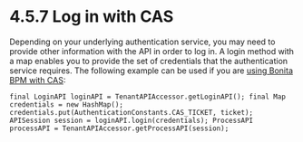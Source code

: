 # 4.5.7 Log in with CAS

Depending on your underlying authentication service, you may need to provide other information with the API in order to log in. A login method with a map enables you to provide the set of credentials that the authentication service requires. 
The following example can be used if you are [using Bonita BPM with CAS](/single-sign-cas.md):

`
final LoginAPI loginAPI = TenantAPIAccessor.getLoginAPI();
final Map credentials = new HashMap();
credentials.put(AuthenticationConstants.CAS_TICKET, ticket);
APISession session = loginAPI.login(credentials);
ProcessAPI processAPI = TenantAPIAccessor.getProcessAPI(session);
`